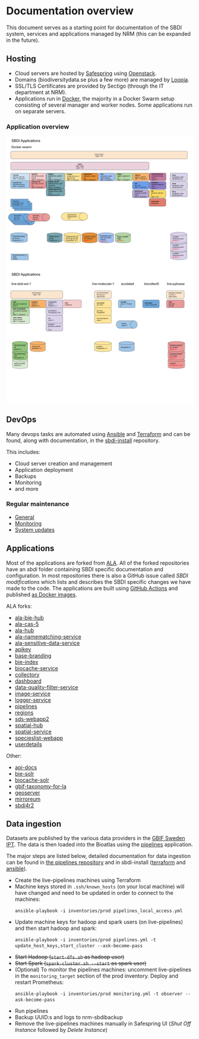 # Documentation overview

This document serves as a starting point for documentation of the SBDI system, services and applications managed by NRM (this can be expanded in the future). 

## Hosting
- Cloud servers are hosted by [Safespring](https://dashboard.sto1.safespring.com/) using [Openstack](https://www.openstack.org/).
- Domains (biodiversitydata.se plus a few more) are managed by [Loopia](https://www.loopia.se/loggain/).
- SSL/TLS Certificates are provided by Sectigo (through the IT department at NRM).
- Applications run in [Docker](https://www.docker.com/), the majority in a Docker Swarm setup consisting of several manager and worker nodes. Some applications run on separate servers.

### Application overview
![SBDI Applications swarm](images/SBDI-Applications-swarm.png)
![SBDI Applications other](images/SBDI-Applications-other.png)


## DevOps
Many devops tasks are automated using [Ansible](https://www.ansible.com/) and [Terraform](https://www.terraform.io/) and can be found, along with documentation, in the [sbdi-install](https://github.com/biodiversitydata-se/sbdi-install) repository.

This includes:
- Cloud server creation and management
- Application deployment
- Backups
- Monitoring
- and more

### Regular maintenance
- [General](https://github.com/biodiversitydata-se/documentation-overview/wiki/General-maintenance)
- [Monitoring](https://github.com/biodiversitydata-se/documentation-overview/wiki/Monitoring-maintenance)
- [System updates](https://github.com/biodiversitydata-se/documentation-overview/wiki/Running-system-updates-(apt))

## Applications
 Most of the applications are forked from [ALA](https://github.com/AtlasOfLivingAustralia/). All of the forked repositories have an *sbdi* folder containing SBDI specific documentation and configuration. In most repositories there is also a GitHub issue called *SBDI modifications* which lists and describes the SBDI specific changes we have made to the code. The applications are built using [GitHub Actions](https://docs.github.com/en/actions) and published [as Docker images](https://github.com/orgs/biodiversitydata-se/packages).

ALA forks:
- [ala-bie-hub](https://github.com/biodiversitydata-se/ala-bie-hub)
- [ala-cas-5](https://github.com/biodiversitydata-se/ala-cas-5)
- [ala-hub](https://github.com/biodiversitydata-se/ala-hub)
- [ala-namematching-service](https://github.com/biodiversitydata-se/ala-namematching-service)
- [ala-sensitive-data-service](https://github.com/biodiversitydata-se/ala-sensitive-data-service)
- [apikey](https://github.com/biodiversitydata-se/apikey)
- [base-branding](https://github.com/biodiversitydata-se/base-branding)
- [bie-index](https://github.com/biodiversitydata-se/bie-index)
- [biocache-service](https://github.com/biodiversitydata-se/biocache-service)
- [collectory](https://github.com/biodiversitydata-se/collectory)
- [dashboard](https://github.com/biodiversitydata-se/dashboard)
- [data-quality-filter-service](https://github.com/biodiversitydata-se/data-quality-filter-service)
- [image-service](https://github.com/biodiversitydata-se/image-service)
- [logger-service](https://github.com/biodiversitydata-se/logger-service)
- [pipelines](https://github.com/biodiversitydata-se/pipelines)
- [regions](https://github.com/biodiversitydata-se/regions)
- [sds-webapp2](https://github.com/biodiversitydata-se/sds-webapp2)
- [spatial-hub](https://github.com/biodiversitydata-se/spatial-hub)
- [spatial-service](https://github.com/biodiversitydata-se/spatial-service)
- [specieslist-webapp](https://github.com/biodiversitydata-se/specieslist-webapp)
- [userdetails](https://github.com/biodiversitydata-se/userdetails)

Other:
- [api-docs](https://github.com/biodiversitydata-se/api-docs)
- [bie-solr](https://github.com/biodiversitydata-se/bie-solr)
- [biocache-solr](https://github.com/biodiversitydata-se/biocache-solr)
- [gbif-taxonomy-for-la](https://github.com/biodiversitydata-se/gbif-taxonomy-for-la)
- [geoserver](https://github.com/biodiversitydata-se/geoserver)
- [mirroreum](https://github.com/biodiversitydata-se/mirroreum)
- [sbdi4r2](https://github.com/biodiversitydata-se/sbdi4r2)

## Data ingestion
Datasets are published by the various data providers in the [GBIF Sweden IPT](https://www.gbif.se/ipt). The data is then loaded into the Bioatlas using the [pipelines](https://github.com/biodiversitydata-se/pipelines) application. 

The major steps are listed below, detailed documentation for data ingestion can be found in [the pipelines repository](https://github.com/biodiversitydata-se/pipelines/blob/master/sbdi/README.md) and in sbdi-install ([terraform](https://github.com/biodiversitydata-se/sbdi-install/blob/main/terraform) and [ansible](https://github.com/biodiversitydata-se/sbdi-install/blob/main/ansible/roles/pipelines/README.md)).

* Create the live-pipelines machines using Terraform
* Machine keys stored in `.ssh/known_hosts` (on your local machine) will have changed and need to be updated in order to connect to the machines:
    ```
    ansible-playbook -i inventories/prod pipelines_local_access.yml
    ```
* Update machine keys for hadoop and spark users (on live-pipelines) and then start hadoop and spark:
    ```
    ansible-playbook -i inventories/prod pipelines.yml -t update_host_keys,start_cluster --ask-become-pass
    ```
* ~~Start Hadoop (`start-dfs.sh` as hadoop user)~~
* ~~Start Spark (`spark-cluster.sh --start` as spark user)~~
* (Optional) To monitor the pipelines machines: uncomment live-pipelines in the `monitoring_target` section of the prod inventory. Deploy and restart Prometheus:
    ```
    ansible-playbook -i inventories/prod monitoring.yml -t observer --ask-become-pass
    ```
* Run pipelines
* Backup UUID:s and logs to nrm-sbdibackup
* Remove the live-pipelines machines manually in Safespring UI (*Shut Off Instance* followed by *Delete Instance*)
